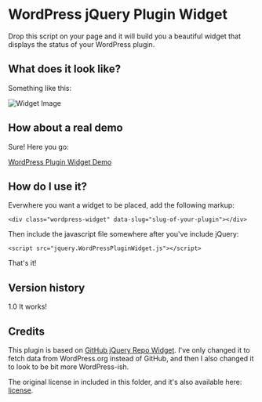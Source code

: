 # WordPress jQuery Plugin Widget

Drop this script on your page and it will build you a beautiful widget
that displays the status of your WordPress plugin.

## What does it look like?

Something like this:

![Widget Image](https://raw.github.com/bonny/jQuery-WordPress-Plugin-Widget/master/screenshot.png)

## How about a real demo

Sure! Here you go:

[WordPress Plugin Widget Demo](http://eskapism.se/playground/widgets/jQuery-WordPress-Plugin-Widget/demo/index.html)

## How do I use it?

Everwhere you want a widget to be placed, add the following markup:

	<div class="wordpress-widget" data-slug="slug-of-your-plugin"></div>

Then include the javascript file somewhere after you've include jQuery:

	<script src="jquery.WordPressPluginWidget.js"></script>

That's it!

## Version history

1.0 It works!

## Credits

This plugin is based on [GitHub jQuery Repo Widget](https://github.com/JoelSutherland/GitHub-jQuery-Repo-Widget). I've only changed it to fetch data from WordPress.org instead of GitHub, and then I also changed it to look to be bit more WordPress-ish.

The original license in included in this folder, and it's also available here: [license](https://github.com/bonny/jQuery-WordPress-Plugin-Widget/blob/master/LICENSE-GitHub-jQuery-Repo-Widget).
